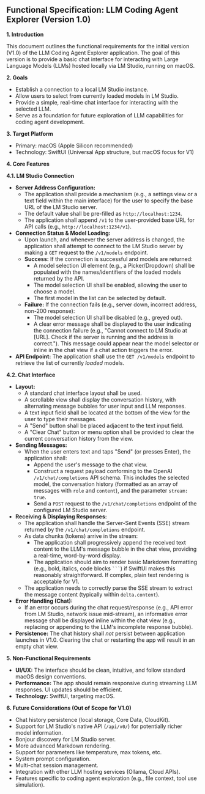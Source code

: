 ## Functional Specification: LLM Coding Agent Explorer (Version 1.0)

**1. Introduction**

This document outlines the functional requirements for the initial version (V1.0) of the LLM Coding Agent Explorer application. The goal of this version is to provide a basic chat interface for interacting with Large Language Models (LLMs) hosted locally via LM Studio, running on macOS.

**2. Goals**

*   Establish a connection to a local LM Studio instance.
*   Allow users to select from currently loaded models in LM Studio.
*   Provide a simple, real-time chat interface for interacting with the selected LLM.
*   Serve as a foundation for future exploration of LLM capabilities for coding agent development.

**3. Target Platform**

*   Primary: macOS (Apple Silicon recommended)
*   Technology: SwiftUI (Universal App structure, but macOS focus for V1)

**4. Core Features**

**4.1. LM Studio Connection**

*   **Server Address Configuration:**
    *   The application shall provide a mechanism (e.g., a settings view or a text field within the main interface) for the user to specify the base URL of the LM Studio server.
    *   The default value shall be pre-filled as `http://localhost:1234`.
    *   The application shall append `/v1` to the user-provided base URL for API calls (e.g., `http://localhost:1234/v1`).
*   **Connection Status & Model Loading:**
    *   Upon launch, and whenever the server address is changed, the application shall attempt to connect to the LM Studio server by making a `GET` request to the `/v1/models` endpoint.
    *   **Success:** If the connection is successful and models are returned:
        *   A model selection UI element (e.g., a Picker/Dropdown) shall be populated with the names/identifiers of the loaded models returned by the API.
        *   The model selection UI shall be enabled, allowing the user to choose a model.
        *   The first model in the list can be selected by default.
    *   **Failure:** If the connection fails (e.g., server down, incorrect address, non-200 response):
        *   The model selection UI shall be disabled (e.g., greyed out).
        *   A clear error message shall be displayed to the user indicating the connection failure (e.g., "Cannot connect to LM Studio at [URL]. Check if the server is running and the address is correct."). This message could appear near the model selector or inline in the chat view if a chat action triggers the error.
*   **API Endpoint:** The application shall use the `GET /v1/models` endpoint to retrieve the list of currently *loaded* models.

**4.2. Chat Interface**

*   **Layout:**
    *   A standard chat interface layout shall be used.
    *   A scrollable view shall display the conversation history, with alternating message bubbles for user input and LLM responses.
    *   A text input field shall be located at the bottom of the view for the user to type their messages.
    *   A "Send" button shall be placed adjacent to the text input field.
    *   A "Clear Chat" button or menu option shall be provided to clear the current conversation history from the view.
*   **Sending Messages:**
    *   When the user enters text and taps "Send" (or presses Enter), the application shall:
        *   Append the user's message to the chat view.
        *   Construct a request payload conforming to the OpenAI `/v1/chat/completions` API schema. This includes the selected model, the conversation history (formatted as an array of messages with `role` and `content`), and the parameter `stream: true`.
        *   Send a `POST` request to the `/v1/chat/completions` endpoint of the configured LM Studio server.
*   **Receiving & Displaying Responses:**
    *   The application shall handle the Server-Sent Events (SSE) stream returned by the `/v1/chat/completions` endpoint.
    *   As data chunks (tokens) arrive in the stream:
        *   The application shall progressively append the received text content to the LLM's message bubble in the chat view, providing a real-time, word-by-word display.
        *   The application should aim to render basic Markdown formatting (e.g., bold, italics, code blocks ` ``` `) if SwiftUI makes this reasonably straightforward. If complex, plain text rendering is acceptable for V1.
    *   The application needs to correctly parse the SSE stream to extract the message content (typically within `delta.content`).
*   **Error Handling (Chat):**
    *   If an error occurs during the chat request/response (e.g., API error from LM Studio, network issue mid-stream), an informative error message shall be displayed inline within the chat view (e.g., replacing or appending to the LLM's incomplete response bubble).
*   **Persistence:** The chat history shall *not* persist between application launches in V1.0. Clearing the chat or restarting the app will result in an empty chat view.

**5. Non-Functional Requirements**

*   **UI/UX:** The interface should be clean, intuitive, and follow standard macOS design conventions.
*   **Performance:** The app should remain responsive during streaming LLM responses. UI updates should be efficient.
*   **Technology:** SwiftUI, targeting macOS.

**6. Future Considerations (Out of Scope for V1.0)**

*   Chat history persistence (local storage, Core Data, CloudKit).
*   Support for LM Studio's native API (`/api/v0/`) for potentially richer model information.
*   Bonjour discovery for LM Studio server.
*   More advanced Markdown rendering.
*   Support for parameters like temperature, max tokens, etc.
*   System prompt configuration.
*   Multi-chat session management.
*   Integration with other LLM hosting services (Ollama, Cloud APIs).
*   Features specific to coding agent exploration (e.g., file context, tool use simulation). 